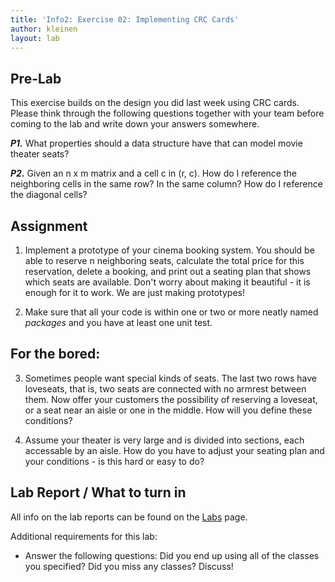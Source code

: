 ```yaml
---
title: 'Info2: Exercise 02: Implementing CRC Cards'
author: kleinen
layout: lab
---
```

## Pre-Lab

This exercise builds on the design you did last week using CRC cards. Please think through the following questions together with your team before coming to the lab and write down your answers somewhere.

***P1.*** What properties should a data structure have that can model movie theater seats?

***P2.*** Given an n x m matrix and a cell c in (r, c). How do I reference the neighboring cells in the same row? In the same column? How do I reference the diagonal cells?

## Assignment
1. Implement a prototype of your cinema booking system. You should be able to reserve n neighboring seats, calculate the total price for this reservation, delete a booking, and print out a seating plan that shows which seats are available. Don't worry about making it beautiful - it is enough for it to work. We are just making prototypes!

2. Make sure that all your code is within one or two or more neatly named *packages* and you have at least one unit test.

## For the bored:
3. Sometimes people want special kinds of seats. The last two rows have loveseats, that is, two seats are connected with no armrest between them. Now offer your customers the possibility of reserving a loveseat, or a seat near an aisle or one in the middle. How will you define these conditions?

4. Assume your theater is very large and is divided into sections, each accessable by an aisle. How do you have to adjust your seating plan and your conditions - is this hard or easy to do?

## Lab Report / What to turn in
All info on the lab reports can be found on the [Labs](https://bkleinen.github.io/classes/ss2020/info2/labs/) page.

Additional requirements for this lab:
* Answer the following questions: Did you end up using all of the classes you specified? Did you miss any classes? Discuss!

